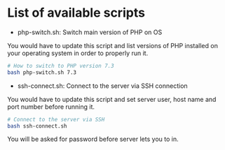 # List of available scripts

* php-switch.sh: Switch main version of PHP on OS

You would have to update this script and list versions of PHP installed on your operating system in order to properly run it.

```bash
# How to switch to PHP version 7.3
bash php-switch.sh 7.3
```

* ssh-connect.sh: Connect to the server via SSH connection

You would have to update this script and set server user, host name and port number before running it.

```bash
# Connect to the server via SSH
bash ssh-connect.sh
```

You will be asked for password before server lets you to in. 
